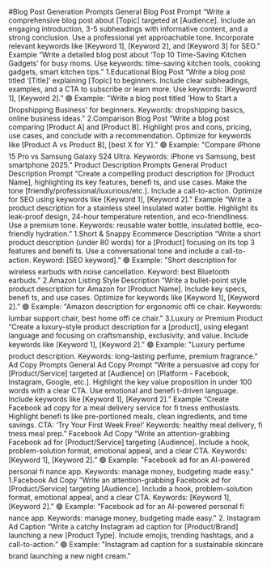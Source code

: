 #Blog Post Generation Prompts
General Blog Post Prompt
“Write a comprehensive blog post about [Topic] targeted at [Audience]. Include an engaging introduction, 3-5 subheadings with informative content, and a strong conclusion. Use a professional yet approachable tone. Incorporate relevant keywords like [Keyword 1], [Keyword 2], and [Keyword 3] for SEO.”
Example
“Write a detailed blog post about ‘Top 10 Time-Saving Kitchen Gadgets’ for busy moms. Use keywords: time-saving kitchen tools, cooking gadgets, smart kitchen tips.”
1.Educational Blog Post
“Write a blog post titled ‘[Title]’ explaining [Topic] to beginners. Include clear subheadings, examples, and a CTA to subscribe or learn more. Use keywords: [Keyword 1], [Keyword 2].”
🟢
Example:
"Write a blog post titled 'How to Start a Dropshipping Business' for beginners. Keywords: dropshipping basics, online business ideas."
2.Comparison Blog Post
“Write a blog post comparing [Product A] and [Product B]. Highlight pros and cons, pricing, use cases, and conclude with a recommendation. Optimize for keywords like [Product A vs Product B], [best X for Y].”
🟢
Example:
"Compare iPhone 15 Pro vs Samsung Galaxy S24 Ultra. Keywords: iPhone vs Samsung, best smartphone 2025."
Product Description Prompts
General Product Description Prompt
“Create a compelling product description for [Product Name], highlighting its key features, benefi ts, and use cases. Make the tone [friendly/professional/luxurious/etc.]. Include a call-to-action. Optimize for SEO using keywords like [Keyword 1], [Keyword 2].”
Example
“Write a product description for a stainless steel insulated water bottle. Highlight its leak-proof design, 24-hour temperature retention, and eco-friendliness. Use a premium tone.
Keywords: reusable water bottle, insulated bottle, eco-friendly hydration.”
1.Short & Snappy Ecommerce Description
“Write a short product description (under 80 words) for a [Product] focusing on its top 3 features and benefi ts. Use a conversational tone and include a call-to-action. Keyword: [SEO keyword].”
🟢
Example:
"Short description for wireless earbuds with noise cancellation. Keyword: best Bluetooth earbuds."
2.Amazon Listing Style Description
“Write a bullet-point style product description for Amazon for [Product Name]. Include key specs, benefi ts, and use cases. Optimize for keywords like [Keyword 1], [Keyword 2].”
🟢
Example:
"Amazon description for ergonomic offi ce chair. Keywords: lumbar support chair, best home offi ce chair."
3.Luxury or Premium Product
“Create a luxury-style product description for a [product], using elegant language and focusing on craftsmanship, exclusivity, and value. Include keywords like [Keyword 1], [Keyword 2].”
🟢
Example:
"Luxury perfume product description. Keywords: long-lasting perfume, premium fragrance."
Ad Copy Prompts
General Ad Copy Prompt
“Write a persuasive ad copy for [Product/Service] targeted at [Audience] on [Platform - Facebook, Instagram, Google, etc.]. Highlight the key value proposition in under 100 words with a clear CTA. Use emotional and benefi t-driven language. Include keywords like [Keyword 1], [Keyword 2].”
Example
“Create Facebook ad copy for a meal delivery service for fi tness enthusiasts. Highlight benefi ts like pre-portioned meals, clean ingredients, and time savings. CTA: ‘Try Your First Week Free!’ Keywords: healthy meal delivery, fi tness meal prep.”
Facebook Ad Copy
“Write an attention-grabbing Facebook ad for [Product/Service] targeting [Audience]. Include a hook, problem-solution format, emotional appeal, and a clear CTA. Keywords: [Keyword 1], [Keyword 2].”
🟢
Example:
"Facebook ad for an AI-powered personal fi nance app. Keywords: manage money, budgeting made easy."
1.Facebook Ad Copy
“Write an attention-grabbing Facebook ad for [Product/Service] targeting [Audience]. Include a hook, problem-solution format, emotional appeal, and a clear CTA. Keywords: [Keyword 1], [Keyword 2].”
🟢
Example:
"Facebook ad for an AI-powered personal fi nance app. Keywords: manage money, budgeting made easy."
2. Instagram Ad Caption
“Write a catchy Instagram ad caption for [Product/Brand] launching a new [Product Type]. Include emojis, trending hashtags, and a call-to-action.”
🟢
Example:
"Instagram ad caption for a sustainable skincare brand launching a new night cream."
